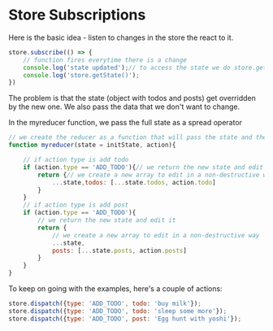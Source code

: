 # Store Subscriptions

Here is the basic idea - listen to changes in the store the react to it.

```js
store.subscribe(() => {
    // function fires everytime there is a change
    console.log('state updated');// to access the state we do store.getState()
    console.log('store.getState()');
})
```

The problem is that the state (object with todos and posts) get overridden by the new one.
We also pass the data that we don't want to change.

In the myreducer function, we pass the full state as a spread operator

```js
// we create the reducer as a function that will pass the state and the action
function myreducer(state = initState, action){

    // if action type is add todo
    if (action.type == 'ADD_TODO'){// we return the new state and edit it
        return {// we create a new array to edit in a non-destructive way
            ...state,todos: [...state.todos, action.todo]
        }
    }
    // if action type is add post
    if (action.type == 'ADD_TODO'){
        // we return the new state and edit it
        return {
            // we create a new array to edit in a non-destructive way
            ...state,
            posts: [...state.posts, action.posts]
        }
    }
}
```

To keep on going with the examples, here's a couple of actions:

```js
store.dispatch({type: 'ADD_TODO', todo: 'buy milk'});
store.dispatch({type: 'ADD_TODO', todo: 'sleep some more'});
store.dispatch({type: 'ADD_TODO', post: 'Egg hunt with yoshi'});
```
